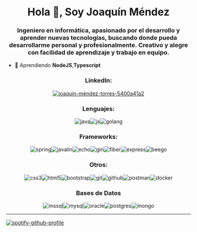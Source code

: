<h1 align="center">Hola 👋, Soy Joaquín Méndez</h1>
<h3 align="center">Ingeniero en informática, apasionado por el desarrollo y aprender nuevas tecnologías, buscando donde pueda desarrollarme personal y profesionalmente. Creativo y alegre con facilidad de aprendizaje y trabajo en equipo.</h3>

- 🌱 Aprendiendo **NodeJS**,**Typescript**

<h3 align="center">LinkedIn:</h3>
<p align="center">
<a href="https://linkedin.com/in/joaquín-méndez-torres-5400a41a2" target="blank"><img align="center" src="https://img.shields.io/badge/%20-linkedin-%20?style=for-the-badge&color=0A66C2&logo=linkedin" alt="joaquín-méndez-torres-5400a41a2" /></a>
</p>
  
<h3 align="center">Lenguajes:</h3>
<p align="center">
<img src="https://img.shields.io/badge/%20-java-%20?style=for-the-badge&color=007396&logo=openjdk&logoColor=white" alt="java"/><img src="https://img.shields.io/badge/%20-javascript-%20?style=for-the-badge&color=F7DF1E&logo=javascript&logoColor=white" alt="js"/><img src="https://img.shields.io/badge/%20-go-%20?style=for-the-badge&color=00ADD8&logo=go&logoColor=white" alt="golang"/>   </p>

<h3 align="center">Frameworks:</h3>
<p align="center">
  <img src="https://img.shields.io/badge/%20-spring-%20?style=for-the-badge&color=6DB33F&logo=spring&logoColor=white" alt="spring"/><img src="https://img.shields.io/badge/%20-javalin-%20?style=for-the-badge&color=222222&logoColor=white" alt="javalin"/><img src="https://img.shields.io/badge/%20-echo-%20?style=for-the-badge&color=00ADD8&logoColor=white" alt="echo"/><img src="https://img.shields.io/badge/%20-gin--gonic-%20?style=for-the-badge&color=008ECF&logoColor=white&logo=gin" alt="gin"/><img src="https://img.shields.io/badge/%20-fiber-%20?style=for-the-badge&color=00ADD8&logoColor=white" alt="fiber"/><img src="https://img.shields.io/badge/%20-express-%20?style=for-the-badge&color=222222&logoColor=white&logo=express" alt="express"/><img src="https://img.shields.io/badge/%20-beego-%20?style=for-the-badge&color=00ADD8&logoColor=white" alt="beego"/>
</p>

<h3 align="center">Otros:</h3>
<p align="center">
  <img src="https://img.shields.io/badge/%20-css-%20?style=for-the-badge&color=1572B6&logo=css" alt="css3" /><img src="https://img.shields.io/badge/%20-html-%20?style=for-the-badge&color=E34F26&logo=html5&logoColor=white" alt="html5"/><img src="https://img.shields.io/badge/%20-bootstrap-%20?style=for-the-badge&color=7952B3&logo=bootstrap&logoColor=white" alt="bootstrap"/><img src="https://img.shields.io/badge/%20-git-%20?style=for-the-badge&color=F05032&logo=git&logoColor=white" alt="git"/><img src="https://img.shields.io/badge/%20-github-%20?style=for-the-badge&color=181717&logo=github&logoColor=white" alt="github"/><img src="https://img.shields.io/badge/%20-postman-%20?style=for-the-badge&color=FF6C37&logo=postman&logoColor=white" alt="postman"/><img src="https://img.shields.io/badge/%20-docker-%20?style=for-the-badge&color=2496ED&logo=docker&logoColor=white" alt="docker"/>
</p>

<h3 align="center">Bases de Datos</h3>
<p align="center">
<img src="https://img.shields.io/badge/%20-sql%20server-%20?style=for-the-badge&color=CC2927&logo=microsoftsqlserver" alt="mssql"/><img src="https://img.shields.io/badge/%20-mysql-%20?style=for-the-badge&color=4479A1&logo=mysql&logoColor=white" alt="mysql"><img src="https://img.shields.io/badge/%20-oracle-%20?style=for-the-badge&color=F80000&logo=oracle" alt="oracle"/><img src="https://img.shields.io/badge/%20-postgresql-%20?style=for-the-badge&color=4169E1&logo=postgresql&logoColor=white" alt="postgres"/><img src="https://img.shields.io/badge/%20-mongodb-%20?style=for-the-badge&color=47A248&logo=mongodb&logoColor=white" alt="mongo"/></p>

--------------------------------------------------------------------------


[![spotify-github-profile](https://spotify-github-profile.vercel.app/api/view?uid=jon.cl&cover_image=true&theme=novatorem)](https://spotify-github-profile.vercel.app/api/view?uid=jon.cl&redirect=true)
